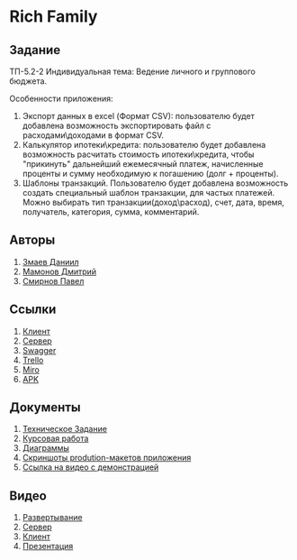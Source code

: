 # Rich Family 

## Задание
ТП-5.2-2
Индивидуальная тема: Ведение личного и группового бюджета.

Особенности приложения:
1. Экспорт данных в excel (Формат CSV): пользователю будет добавлена возможность экспортировать файл с расходами\доходами в формат CSV. 
2. Калькулятор ипотеки\кредита: пользователю будет добавлена возможность расчитать стоимость ипотеки\кредита, чтобы "прикинуть" дальнейший ежемесячный платеж, начисленные проценты и сумму необходимую к погашению (долг + проценты).
3. Шаблоны транзакций.
Пользователю будет добавлена возможность создать специальный шаблон транзакции, для частых платежей.
Можно выбирать тип транзакции(доход\расход), счет, дата, время, получатель, категория, сумма, комментарий.
## Авторы
1. [Змаев Даниил](https://github.com/dany0k)
2. [Мамонов Дмитрий](https://github.com/Dmitriy-M1319)
3. [Смирнов Павел](https://github.com/SmPavel)  
## Ссылки
1. [Клиент](https://github.com/dany0k/TP-5.2-2/tree/main/client)
2. [Сервер](https://github.com/dany0k/TP-5.2-2/tree/main/server)
3. [Swagger](http://109.172.44.143/api/v1/swagger/#/)
4. [Trello](https://trello.com/b/zsptCKGK/%D1%80%D0%B0%D0%B7%D1%80%D0%B0%D0%B1%D0%BE%D1%82%D0%BA%D0%B0-%D0%BF%D1%80%D0%B8%D0%BB%D0%BE%D0%B6%D0%B5%D0%BD%D0%B8%D1%8F-%D0%B2%D0%B5%D0%B4%D0%B5%D0%BD%D0%B8%D0%B5-%D0%B4%D0%BE%D0%BC%D0%B0%D1%88%D0%BD%D0%B5%D0%B3%D0%BE-%D0%B1%D1%8E%D0%B4%D0%B6%D0%B5%D1%82%D0%B0-%D1%80%D0%B5%D0%BA%D0%BE%D0%BC%D0%B5%D0%BD%D0%B4%D0%B0%D1%86%D0%B8%D0%B8-%D0%BF%D0%BE-%D1%81%D0%BE%D0%BA%D1%80%D0%B0%D1%89%D0%B5%D0%BD%D0%B8%D1%8E-%D1%80%D0%B0%D1%81%D1%85%D0%BE%D0%B4%D0%BE%D0%B2)
5. [Miro](https://miro.com/app/board/uXjVPjEOpGs=/?share_link_id=84634999552)
6. [APK](https://github.com/dany0k/TP-5.2-2/blob/main/RichFamily.apk)
## Документы
1. [Техническое Задание](https://github.com/dany0k/TP-5.2-2/blob/main/docs/%D0%A2%D0%97%20%D0%9F%D0%9E%20%D0%A2%D0%9F.pdf)
2. [Курсовая работа](https://github.com/dany0k/TP-5.2-2/blob/main/docs/%D0%9A%D1%83%D1%80%D1%81%D0%BE%D0%B2%D0%B0%D1%8F%20%D1%80%D0%B0%D0%B1%D0%BE%D1%82%D0%B0.pdf)
3. [Диаграммы](https://github.com/dany0k/TP-5.2-2/tree/main/diagrams)
4. [Скриншоты prodution-макетов приложения](https://github.com/dany0k/TP-5.2-2/tree/main/prod_design)
5. [Ссылка на видео с демонстрацией](https://youtu.be/T4PBL5pf0Os)
## Видео
1. [Развертывание](https://drive.google.com/file/d/1aXksFNOkljwxngMgkMBU_DxrJeG0yNA-/view)
2. [Сервер](https://drive.google.com/file/d/1jjv6IrYiJTzTIivG7nK8xCbEI8wMXNM3/view)
3. [Клиент](https://drive.google.com/file/d/1NjE8AoDp90DTvMX6oVq5EhssETlK5i_k/view)
4. [Презентация](https://drive.google.com/file/d/1_r9TMrZgAmkliKDksNvppLn1wt1CEfq9/view?usp=sharing)
